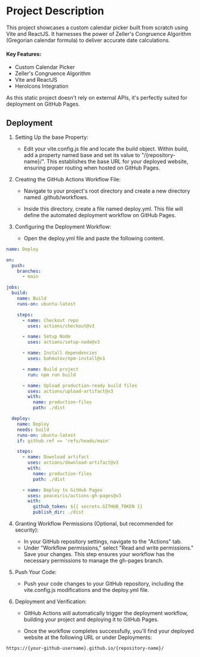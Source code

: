 # Project Description

This project showcases a custom calendar picker built from scratch using Vite and ReactJS. It harnesses the power of Zeller's Congruence Algorithm (Gregorian calendar formula) to deliver accurate date calculations.

#### Key Features:

- Custom Calendar Picker
- Zeller's Congruence Algorithm
- Vite and ReactJS
- HeroIcons Integration

As this static project doesn't rely on external APIs, it's perfectly suited for deployment on GitHub Pages.

## Deployment

1. Setting Up the base Property:

   - Edit your vite.config.js file and locate the build object.
     Within build, add a property named base and set its value to "/{repository-name}/". This establishes the base URL for your deployed website, ensuring proper routing when hosted on GitHub Pages.

2. Creating the GitHub Actions Workflow File:

   - Navigate to your project's root directory and create a new directory named .github/workflows.

   - Inside this directory, create a file named deploy.yml. This file will define the automated deployment workflow on GitHub Pages.

3. Configuring the Deployment Workflow:

   - Open the deploy.yml file and paste the following content.

```yaml
name: Deploy

on:
  push:
    branches:
      - main

jobs:
  build:
    name: Build
    runs-on: ubuntu-latest

    steps:
      - name: Checkout repo
        uses: actions/checkout@v3

      - name: Setup Node
        uses: actions/setup-node@v3

      - name: Install dependencies
        uses: bahmutov/npm-install@v1

      - name: Build project
        run: npm run build

      - name: Upload production-ready build files
        uses: actions/upload-artifact@v3
        with:
          name: production-files
          path: ./dist

  deploy:
    name: Deploy
    needs: build
    runs-on: ubuntu-latest
    if: github.ref == 'refs/heads/main'

    steps:
      - name: Download artifact
        uses: actions/download-artifact@v3
        with:
          name: production-files
          path: ./dist

      - name: Deploy to GitHub Pages
        uses: peaceiris/actions-gh-pages@v3
        with:
          github_token: ${{ secrets.GITHUB_TOKEN }}
          publish_dir: ./dist
```

4. Granting Workflow Permissions (Optional, but recommended for security):

   - In your GitHub repository settings, navigate to the "Actions" tab.
   - Under "Workflow permissions," select "Read and write permissions."
     Save your changes. This step ensures your workflow has the necessary permissions to manage the gh-pages branch.

5. Push Your Code:

   - Push your code changes to your GitHub repository, including the vite.config.js modifications and the deploy.yml file.

6. Deployment and Verification:

   - GitHub Actions will automatically trigger the deployment workflow, building your project and deploying it to GitHub Pages.

   - Once the workflow completes successfully, you'll find your deployed website at the following URL or under Deployments:

```
https://{your-github-username}.github.io/{repository-name}/
```
